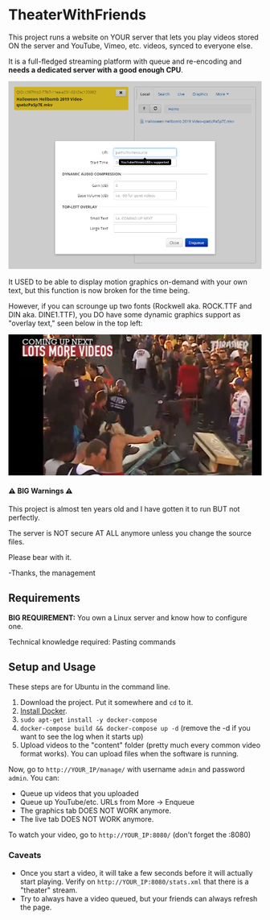 # TheaterWithFriends

This project runs a website on YOUR server that lets you play videos
stored ON the server and YouTube, Vimeo, etc. videos, synced to everyone else.

It is a full-fledged streaming platform with queue and re-encoding and **needs a dedicated server
with a good enough CPU**.

![UI](readme/ui.png)

It USED to be able to display motion graphics on-demand with your own text, 
but this function is now broken for the time being.

However, if you can scrounge up two fonts 
(Rockwell aka. ROCK.TTF and DIN aka. DINE1.TTF), you DO have some dynamic graphics
support as "overlay text," seen below in the top left:

![Overlay example](readme/overlay.png)

#### ⚠ BIG Warnings ⚠

This project is almost ten years old and I have gotten it to run BUT not perfectly.

The server is NOT secure AT ALL anymore unless you change the source files.

Please bear with it. 

\-Thanks, the management

## Requirements

**BIG REQUIREMENT:** You own a Linux server and know how to configure one.

Technical knowledge required: Pasting commands

## Setup and Usage

These steps are for Ubuntu in the command line.

1. Download the project. Put it somewhere and `cd` to it.
1. [Install Docker](https://docs.docker.com/install/).
1. `sudo apt-get install -y docker-compose`
1. `docker-compose build && docker-compose up -d` (remove the -d if you want to see the log when it starts up)
1. Upload videos to the "content" folder (pretty much every common video format works). 
You can upload files when the software is running.

Now, go to `http://YOUR_IP/manage/` with username `admin` and password `admin`. You can:

* Queue up videos that you uploaded
* Queue up YouTube/etc. URLs from More -> Enqueue
* The graphics tab DOES NOT WORK anymore.
* The live tab DOES NOT WORK anymore.

To watch your video, go to `http://YOUR_IP:8080/` (don't forget the :8080)

### Caveats

* Once you start a video, it will take a few seconds before it will actually start playing. 
Verify on `http://YOUR_IP:8080/stats.xml` that there is a "theater" stream.
* Try to always have a video queued, but your friends can always refresh the page.

 